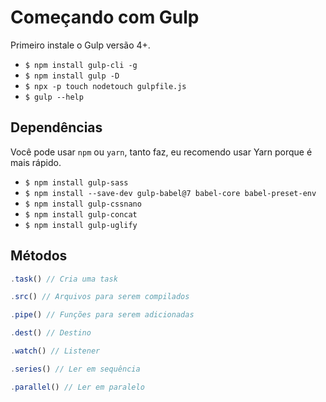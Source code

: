 # Começando com Gulp
Primeiro instale o Gulp versão 4+.
* ```$ npm install gulp-cli -g```
* ```$ npm install gulp -D```
* ```$ npx -p touch nodetouch gulpfile.js```
* ```$ gulp --help```

## Dependências

Você pode usar `npm` ou `yarn`, tanto faz, eu recomendo usar Yarn porque é mais rápido.
* ```$ npm install gulp-sass```
* ```$ npm install --save-dev gulp-babel@7 babel-core babel-preset-env```
* ```$ npm install gulp-cssnano```
* ```$ npm install gulp-concat```
* ```$ npm install gulp-uglify```

## Métodos

```js 
.task() // Cria uma task
```
```js
.src() // Arquivos para serem compilados
```
```js 
.pipe() // Funções para serem adicionadas
```
```js 
.dest() // Destino
```
```js 
.watch() // Listener
```
```js 
.series() // Ler em sequência
```
```js 
.parallel() // Ler em paralelo
```



